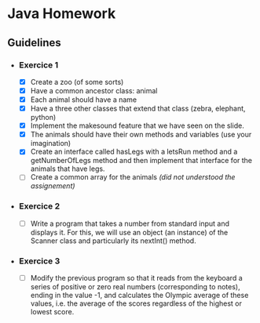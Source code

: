 # Java Homework

## Guidelines

- ### Exercice 1

  - [x] Create a zoo (of some sorts)
  - [x] Have a common ancestor class: animal
  - [x] Each animal should have a name
  - [x] Have a three other classes that extend that class (zebra, elephant, python)
  - [x] Implement the makesound feature that we have seen on the slide.
  - [x] The animals should have their own methods and variables (use your imagination)
  - [x] Create an interface called hasLegs with a letsRun method and a getNumberOfLegs method and then implement that interface for the animals that have legs.
  - [ ] Create a common array for the animals _(did not understood the assignement)_

- ### Exercice 2

  - [ ] Write a program that takes a number from standard input and displays it. For this, we will use an object (an instance) of the Scanner class and particularly its nextInt() method.

- ### Exercice 3

  - [ ] Modify the previous program so that it reads from the keyboard a series of positive or zero real numbers (corresponding to notes), ending in the value -1, and calculates the Olympic average of these values, i.e. the average of the scores regardless of the highest or lowest score.
